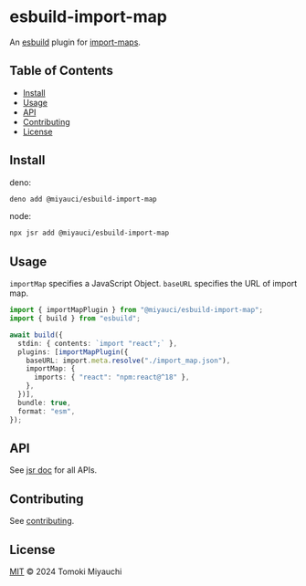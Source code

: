 # esbuild-import-map

An [esbuild](https://github.com/evanw/esbuild) plugin for
[import-maps](https://github.com/WICG/import-maps#multiple-import-map-support).

## Table of Contents <!-- omit in toc -->

- [Install](#install)
- [Usage](#usage)
- [API](#api)
- [Contributing](#contributing)
- [License](#license)

## Install

deno:

```bash
deno add @miyauci/esbuild-import-map
```

node:

```bash
npx jsr add @miyauci/esbuild-import-map
```

## Usage

`importMap` specifies a JavaScript Object. `baseURL` specifies the URL of import
map.

```ts
import { importMapPlugin } from "@miyauci/esbuild-import-map";
import { build } from "esbuild";

await build({
  stdin: { contents: `import "react";` },
  plugins: [importMapPlugin({
    baseURL: import.meta.resolve("./import_map.json"),
    importMap: {
      imports: { "react": "npm:react@^18" },
    },
  })],
  bundle: true,
  format: "esm",
});
```

## API

See [jsr doc](https://jsr.io/@miyauci/esbuild-import-map) for all APIs.

## Contributing

See [contributing](CONTRIBUTING.md).

## License

[MIT](LICENSE) © 2024 Tomoki Miyauchi
